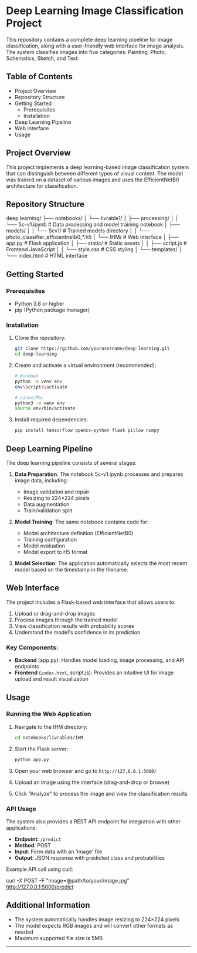 # Deep Learning Image Classification Project

This repository contains a complete deep learning pipeline for image classification, along with a user-friendly web interface for image analysis. The system classifies images into five categories: Painting, Photo, Schematics, Sketch, and Text.

## Table of Contents

- Project Overview
- Repository Structure
- Getting Started
  - Prerequisites
  - Installation
- Deep Learning Pipeline
- Web Interface
- Usage

## Project Overview

This project implements a deep learning-based image classification system that can distinguish between different types of visual content. The model was trained on a dataset of various images and uses the EfficientNetB0 architecture for classification.

## Repository Structure
deep learning/
├── notebooks/
│   └── livrable1/
│       ├── processing/
│       │   └── 5c-v1.ipynb          # Data processing and model training notebook
│       ├── models/
│       │   └── 5cv1/                # Trained models directory
│       │       └── photo_classifier_efficientnetb0_*.h5
│       └── IHM/                     # Web interface
│           ├── app.py               # Flask application
│           ├── static/              # Static assets
│           │   ├── script.js        # Frontend JavaScript
│           │   └── style.css        # CSS styling
│           └── templates/
│               └── index.html       # HTML interface



## Getting Started

### Prerequisites

- Python 3.8 or higher
- pip (Python package manager)

### Installation

1. Clone the repository:
   ```bash
   git clone https://github.com/yourusername/deep-learning.git
   cd deep-learning
   ```

2. Create and activate a virtual environment (recommended):
   ```bash
   # Windows
   python -m venv env
   env\Scripts\activate
   
   # Linux/Mac
   python3 -m venv env
   source env/bin/activate
   ```

3. Install required dependencies:
   ```bash
   pip install tensorflow opencv-python flask pillow numpy
   ```

## Deep Learning Pipeline

The deep learning pipeline consists of several stages:

1. **Data Preparation**: The notebook 5c-v1.ipynb processes and prepares image data, including:
   - Image validation and repair
   - Resizing to 224×224 pixels
   - Data augmentation
   - Train/validation split

2. **Model Training**: The same notebook contains code for:
   - Model architecture definition (EfficientNetB0)
   - Training configuration
   - Model evaluation
   - Model export to H5 format

3. **Model Selection**: The application automatically selects the most recent model based on the timestamp in the filename.

## Web Interface

The project includes a Flask-based web interface that allows users to:

1. Upload or drag-and-drop images
2. Process images through the trained model
3. View classification results with probability scores
4. Understand the model's confidence in its prediction

### Key Components:

- **Backend** (app.py): Handles model loading, image processing, and API endpoints
- **Frontend** (`index.html`, script.js): Provides an intuitive UI for image upload and result visualization

## Usage

### Running the Web Application

1. Navigate to the IHM directory:
   ```bash
   cd notebooks/livrable1/IHM
   ```

2. Start the Flask server:
   ```bash
   python app.py
   ```

3. Open your web browser and go to `http://127.0.0.1:5000/`

4. Upload an image using the interface (drag-and-drop or browse)

5. Click "Analyze" to process the image and view the classification results

### API Usage

The system also provides a REST API endpoint for integration with other applications:

- **Endpoint**: `/predict`
- **Method**: POST
- **Input**: Form data with an 'image' file
- **Output**: JSON response with predicted class and probabilities

Example API call using curl:

curl -X POST -F "image=@path/to/your/image.jpg" http://127.0.0.1:5000/predict



## Additional Information

- The system automatically handles image resizing to 224×224 pixels
- The model expects RGB images and will convert other formats as needed
- Maximum supported file size is 5MB

---
